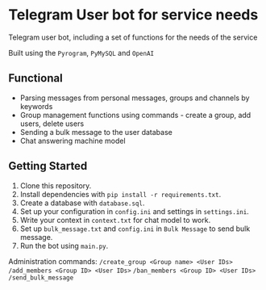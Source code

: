 # Telegram User bot for service needs

Telegram user bot, including a set of functions for the needs of the service

Built using the `Pyrogram`, `PyMySQL` and `OpenAI`

## Functional
- Parsing messages from personal messages, groups and channels by keywords
- Group management functions using commands - create a group, add users, delete users
- Sending a bulk message to the user database
- Chat answering machine model

## Getting Started
1. Clone this repository.
2. Install dependencies with `pip install -r requirements.txt`.
3. Create a database with `database.sql`.
4. Set up your configuration in `config.ini` and settings in `settings.ini`.
5. Write your context in `context.txt` for chat model to work.
6. Set up `bulk_message.txt` and `config.ini` in `Bulk Message` to send bulk message.
7. Run the bot using `main.py`.

Administration commands:
`/create_group <Group name> <User IDs>`
`/add_members <Group ID> <User IDs>`
`/ban_members <Group ID> <User IDs>`
`/send_bulk_message`
